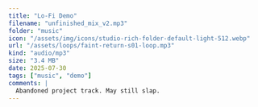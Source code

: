 ```yaml
---
title: "Lo-Fi Demo"
filename: "unfinished_mix_v2.mp3"
folder: "music"
icon: "/assets/img/icons/studio-rich-folder-default-light-512.webp"
url: "/assets/loops/faint-return-s01-loop.mp3"
kind: "audio/mp3"
size: "3.4 MB"
date: 2025-07-30
tags: ["music", "demo"]
comments: |
  Abandoned project track. May still slap.
---
```

